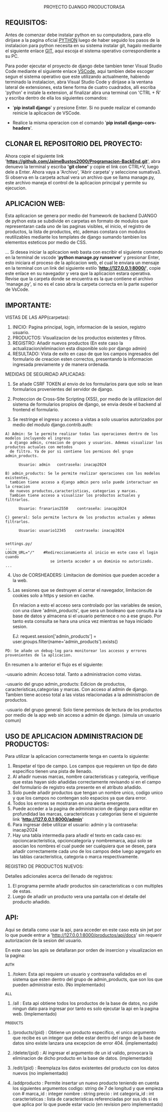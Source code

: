 <div align="center">
  PROYECTO DJANGO PRODUCTORASA
</div>


REQUISITOS:
-----

Antes de comenzar debe instalar python en su computadora, para ello dirijase a la pagina oficial [PYTHON](https://www.python.org/downloads/) luego de haber seguido los pasos de la instalacion para python necesita en su sistema instalar git, hagalo mediante el siguiente enlace [GIT](https://git-scm.com/download/), aqui escoja el sistema operativo correspondiente a su PC.

Para poder ejecutar el proyecto de django debe tambien tener Visual Studio Code mediante el siguiente enlace [VSCode](https://code.visualstudio.com/download), aqui tambien debe escoger segun el sistema operativo que este utilizando actualmente,
habiendo terminado la instalacion, abra Visual Studio Code y dirijase a la ventana lateral de extensiones, esta tiene forma de
cuatro cuadrados, alli escriba 'python' e instale la extension, al finalizar abra una terminal con 'CTRL + Ñ' y escriba dentro de
ella los siguientes comandos:

  - '**pip install django**' y presione Enter. 
    Si no puede realizar el comando reinicie la aplicacion de VSCode.

  - Realice la misma operacion con el comando '**pip install django-cors-headers**'.

CLONAR EL REPOSITORIO DEL PROYECTO:
-----
Ahora copie el siguiente link '**https://github.com/JaimeBustos2000/Programacion-BackEnd.git**', abra denuevo la terminal y escriba **'git clone'** y copie el link con CTRL+V, luego dele a Enter. Ahora vaya a 'Archivo', 'Abrir carpeta' y seleccione sumativa3. Si observa en la carpeta actual vera un archivo que se llama manage.py, este archivo maneja el control de la aplicacion principal y permite su ejecucion.

APLICACION WEB:
------
Esta aplicacion se genera por medio del framework de backend DJANGO de python esta se subdivide en carpetas en formato de modulos que representaran cada uno de las paginas visibles, el inicio, el registro de productos, la lista de productos, etc, ademas constara con modulos reutilizables mediante los templates de django sumando tambien los elementos esteticos por medio de CSS.

...
Si desea iniciar la aplicacion web basta con escribir el siguiente comando en la terminal de vscode '**python manage.py runserver**' y presionar Enter, esto iniciara el proceso de la aplicacion web, el cual le enviara un mensaje en la terminal con un link del siguiente estilo '**http://127.0.0.1:8000/**', copie este enlace en su navegador y vera que la aplicacion estara operativa. Revise que la carpeta donde se encuentra es la que contiene el archivo 'manage.py', si no es el caso abra la carpeta correcta en la parte superior de VsCode.


IMPORTANTE:
-----

VISTAS DE LAS APP(carpetas):

  1) INICIO: Pagina principal, login, informacion de la sesion, registro usuario.
  2) PRODUCTOS: Visualizacion de los productos existentes y filtros.
  3) REGISTRO: Añadir nuevos productos (En este caso la actualizacion/eliminacion esta
     disponible solo por django admin)
  4) RESULTADO: Vista de exito en caso de que los campos ingresados del formulario
     de creacion esten correctos, presentando la informacion ingresada previamente y
     de manera ordenada.



MEDIDAS DE SEGURIDAD APLICADAS:

  1) Se añade CSRF TOKEN al envio de los formularios para que solo se lean formularios provenientes del servidor de django.

  2) Proteccion de Cross-Site Scripting (XSS), por medio de la utilizacion del sistema de formularios propios de django,
    se envia desde el backend al frontend el formulario.

  3) Se restringe el ingreso y acceso a vistas a solo usuarios autorizados por medio del modulo django.contrib.auth:

    A) Admin: Se le permite realizar todas las operaciones dentro de los modelos incluyendo el ingreso
      a django admin, creacion de grupos y usuarios. Ademas visualizar los productos actuales con metodos
      de filtro. Ya de por si contiene los permisos del grupo admin_products.

          Usuario: admin   contraseña: inacap2024

    B) admin_products: Se le permite realizar operaciones con los modelos existentes, 
      tambien tiene acceso a django admin pero solo puede interactuar en la creacion 
      de nuevos productos,caracteristicas, categorias y marcas. 
      Tambien tiene acceso a visualizar los productos actuales y filtrarlos.

          Usuario: franarias2550    contraseña: inacap2024

    C) general: Solo permite lectura de los productos actuales y ademas filtrarlos.

          Usuario: usuario12345    contraseña: inacap2024


    settings.py/
    ...
    LOGIN_URL="/"    #Redireccionamiento al inicio en este caso el login cuando 
                        se intenta acceder a un dominio no autorizado.
    ...

  4) Uso de CORSHEADERS: Limitacion de dominios que pueden acceder a la web.

  5) Las sesiones que se destruyen al cerrar el navegador, limitacion de cookies solo a https y sesion en cache.

     En relacion a esto el acceso sera controlado por las variables de sesion, con una clave 'admin_products', que sera un booleano que consulta a la base de datos y almacena si el usuario pertenece o no a ese grupo. Por tanto esta consulta se hara una unica vez mientras se haya iniciado sesion.


     EJ: request.session['admin_products'] = user.groups.filter(name='admin_products').exists()

    PD: Se añade un debug-log para monitorear los accesos y errores provenientes de la aplicacion.


En resumen a lo anterior el flujo es el siguiente:

-usuario admin: Acceso total. Tanto a administracion como vistas.

-usuario del grupo admin_products: Edicion de productos, caracteristicas,categorias y marcas. Con acceso al admin de django.
  Tambien tiene acceso total a las vistas relacionadas a la administracion de productos.

-usuario del grupo general: Solo tiene permisos de lectura de los productos por medio de la app web sin acceso a admin de django.
  (simula un usuario comun)


USO DE APLICACION ADMINISTRACION DE PRODUCTOS:
-----
Para utilizar la aplicacion correctamente tenga en cuenta lo siguiente:

 1) Respetar el tipo de campo. Los campos que requieren un tipo de dato especifico tienen una pista de llenado.
 2) Al añadir nuevas marcas, nombre caracteristicas y categoria, verifique que estas hayan sido añadidas correctamente revisando si en el campo del formulario de registro esta presente en el atributo añadido.
 3) Solo puede añadir productos que tengan un nombre unico, codigo unico y que los campos no contengan solo espacios ya que dara error.
 4) Todos los errores se mostraran en una alerta emergente.
 5) Puede acceder a la pagina de administracion de django para editar en profundidad las marcas, caracteristicas y categorias tiene el siguiente link '**http://127.0.0.1:8000/admin**'
 6) Para ingresar debe utilizar el usuario: admin  y la contraseña: inacap2024
 7) Hay una tabla intermedia para añadir el texto en cada caso es: opcioncaracteristica, opcioncategoria y nombremarca, aqui solo se asocian los nombres el cual puede ser cualquiera que se desee, para añadir correctamente cada uno de los campos debe luego agregarlo en las tablas caracteristica, categoria o marca respectivamente.


REGISTRO DE PRODUCTOS NUEVOS:

Detalles adicionales acerca del llenado de registros:
 1) El programa permite añadir productos sin caracteristicas o con multiples de estas.
 2) Luego de añadir un producto vera una pantalla con el detalle del producto añadido.


API:
-----

Aqui se detalla como usar la api, para acceder en este caso esta sin jwt por lo que puede entrar a 'http://127.0.0.1:8000/productos/api/docs' sin requerir autorizacion de la sesion del usuario.

En este caso las apis se detallaran por orden de insercion y visualizacion en la pagina:

    AUTH
  1) /token: Esta api requiere un usuario y contraseña validados en el sistema que esten dentro del grupo de admin_products, que son los que pueden administrar esto. (No implementado)

    ALL
  1)  /all : Esta api obtiene todos los productos de la base de datos, no pide ningun dato para ingresar por tanto es solo ejecutar la api en la pagina web. (Implementado)

    PRODUCTS
  1) /products/{pid} : Obtiene un producto especifico, el unico argumento que recibe es un integer que debe estar dentro del rango de la base de datos sino existe lanzara una excepcion de error 404. (implementado)

  2) /delete/{pid} : Al ingresar el argumento de un id valido, provocara la eliminacion de dicho producto en la base de datos. (implementado)

  3) /edit/{pid} : Reemplaza los datos existentes del producto con los datos nuevos (no implementado)

  4) /addproducto : Permite insertar un nuevo producto teniendo en cuenta los siguientes argumentos 
        codigo: string de 7 de longitud y que empieza con #
        marca_id : integer
        nombre : string 
        precio : int
        categoria_id : int
        caracteristicas : lista de caracteristicas referenciadas por sus ids si es que aplica por lo que puede estar vacio
        (en revision pero implementado)
